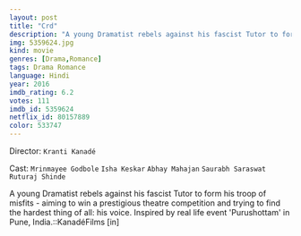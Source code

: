 ```yaml
---
layout: post
title: "Crd"
description: "A young Dramatist rebels against his fascist Tutor to form his troop of misfits - aiming to win a prestigious theatre competition and trying to find the hardest thing of all: his voice. Inspired by real life event 'Purushottam' in Pune, India..."
img: 5359624.jpg
kind: movie
genres: [Drama,Romance]
tags: Drama Romance 
language: Hindi
year: 2016
imdb_rating: 6.2
votes: 111
imdb_id: 5359624
netflix_id: 80157889
color: 533747
---
```

Director: `Kranti Kanadé`  

Cast: `Mrinmayee Godbole` `Isha Keskar` `Abhay Mahajan` `Saurabh Saraswat` `Ruturaj Shinde` 

A young Dramatist rebels against his fascist Tutor to form his troop of misfits - aiming to win a prestigious theatre competition and trying to find the hardest thing of all: his voice. Inspired by real life event 'Purushottam' in Pune, India.::KanadéFilms [in]
